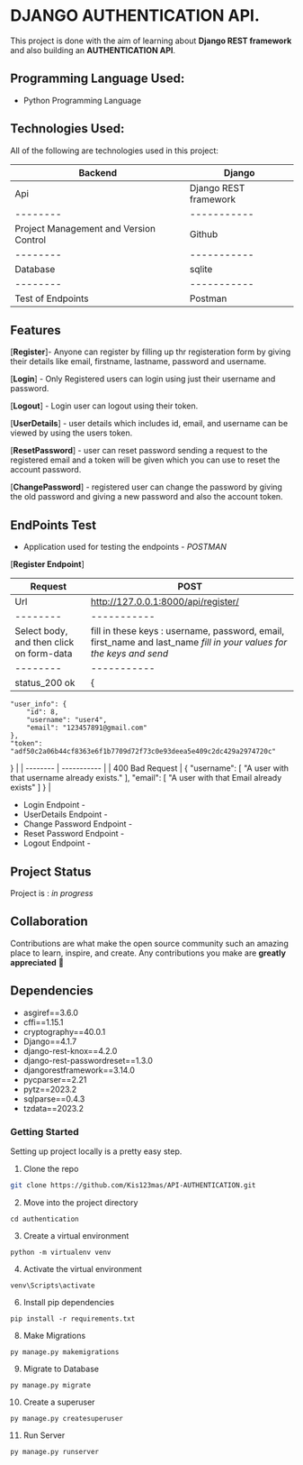 # DJANGO AUTHENTICATION API.
This project is done with the aim of learning about **Django REST framework** and also building an **AUTHENTICATION API**.

## Programming Language Used:
* Python Programming Language

## Technologies Used:
All of the following are technologies used in this project:

| Backend | Django |
| -------- | ----------- |
| Api | Django REST framework |
| -------- | ----------- |
| Project Management and Version Control | Github |
| -------- | ----------- |
| Database | sqlite |
| -------- | ----------- |
| Test of Endpoints | Postman |

## Features
[__Register__]- Anyone can register by filling up thr registeration form by giving their details like email, firstname, lastname, password and username.

[__Login__] - Only Registered users can login using just their username and password.

[__Logout__] - Login user can logout using their token.

[__UserDetails__] - user details which includes id, email, and username can be viewed by using the users token.

[__ResetPassword__] - user can reset password sending a request to the registered email and a token will be given which you can use to reset the account password.

[__ChangePassword__] - registered user can change the password by giving the old password and giving a new password and also the account token.


## EndPoints Test
* Application used for testing the endpoints - *POSTMAN*

[__Register Endpoint__]

| Request | POST |
| -------- | ----------- |
| Url | http://127.0.0.1:8000/api/register/ |
| -------- | ----------- |
| Select body, and then click on form-data | fill in these keys  : username, password, email, first_name and last_name *fill in your values for the keys and send* |
| -------- | ----------- |
| status_200 ok | {
    "user_info": {
        "id": 8,
        "username": "user4",
        "email": "123457891@gmail.com"
    },
    "token": "adf50c2a06b44cf8363e6f1b7709d72f73c0e93deea5e409c2dc429a2974720c"
} |
| -------- | ----------- |
| 400 Bad Request | {
    "username": [
        "A user with that username already exists."
    ],
    "email": [
        "A user with that Email already exists"
    ]
} |





* Login Endpoint - 
* UserDetails Endpoint - 
* Change Password Endpoint - 
* Reset Password Endpoint - 
* Logout Endpoint - 

## Project Status
Project is : *in progress*

## Collaboration 
Contributions are what make the open source community such an amazing place to learn, inspire, and create. Any contributions you make are **greatly appreciated** 🤝

## Dependencies
* asgiref==3.6.0
* cffi==1.15.1
* cryptography==40.0.1
* Django==4.1.7
* django-rest-knox==4.2.0
* django-rest-passwordreset==1.3.0
* djangorestframework==3.14.0     
* pycparser==2.21
* pytz==2023.2
* sqlparse==0.4.3
* tzdata==2023.2
### Getting Started
Setting up project locally is a pretty easy step.

1. Clone the repo
  ```sh
  git clone https://github.com/Kis123mas/API-AUTHENTICATION.git
  ```
2. Move into the project directory
  ```
  cd authentication
  ```
3. Create a virtual environment
  ```
  python -m virtualenv venv 
  ```
4. Activate the virtual environment
  ```
  venv\Scripts\activate
  ```
6. Install pip dependencies
  ```
  pip install -r requirements.txt
  ```
8. Make Migrations
  ```
  py manage.py makemigrations
  ```
9. Migrate to Database
  ```
  py manage.py migrate
  ```
10. Create a superuser
   ```
   py manage.py createsuperuser
   ```
11. Run Server
   ```
   py manage.py runserver
   ```

<br/>
